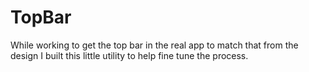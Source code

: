 TopBar
======

While working to get the top bar in the real app to match that from the design I built this little utility to help fine tune the process.

